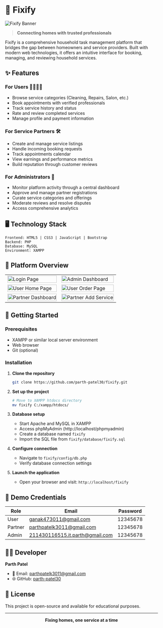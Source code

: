# 🏡 Fixify

![Fixify Banner](https://github.com/user-attachments/assets/c1d3d0d4-a949-4fbd-8d45-5e8ef900d15a)

> **Connecting homes with trusted professionals**

Fixify is a comprehensive household task management platform that bridges the gap between homeowners and service providers. Built with modern web technologies, it offers an intuitive interface for booking, managing, and reviewing household services.

## ✨ Features

### For Users 👨‍👩‍👧‍👦
- Browse service categories (Cleaning, Repairs, Salon, etc.)
- Book appointments with verified professionals
- Track service history and status
- Rate and review completed services
- Manage profile and payment information

### For Service Partners 🛠️
- Create and manage service listings
- Handle incoming booking requests
- Track appointments calendar
- View earnings and performance metrics
- Build reputation through customer reviews

### For Administrators 👑
- Monitor platform activity through a central dashboard
- Approve and manage partner registrations
- Curate service categories and offerings
- Moderate reviews and resolve disputes
- Access comprehensive analytics

## 🖥️ Technology Stack

```
Frontend: HTML5 | CSS3 | JavaScript | Bootstrap
Backend: PHP
Database: MySQL
Environment: XAMPP
```

## 📸 Platform Overview

<table>
  <tr>
    <td><img src="https://github.com/user-attachments/assets/c1d3d0d4-a949-4fbd-8d45-5e8ef900d15a" alt="Login Page" width="100%"/></td>
    <td><img src="https://github.com/user-attachments/assets/61a23020-b414-437c-9dfc-e2e24ed6ea3b" alt="Admin Dashboard" width="100%"/></td>
  </tr>
  <tr>
    <td><img src="https://github.com/user-attachments/assets/61026e86-72fe-4d1f-b739-c45714e9f63e" alt="User Home Page" width="100%"/></td>
    <td><img src="https://github.com/user-attachments/assets/fd0b41f3-481e-4819-b2ee-9e81dec2c802" alt="User Order Page" width="100%"/></td>
  </tr>
  <tr>
    <td><img src="https://github.com/user-attachments/assets/a055ac11-cdd1-46ce-a0c9-5926655e0808" alt="Partner Dashboard" width="100%"/></td>
    <td><img src="https://github.com/user-attachments/assets/5330a6bf-6bb9-4954-b44e-d4367aa2a8eb" alt="Partner Add Service" width="100%"/></td>
  </tr>
</table>

## 🚀 Getting Started

### Prerequisites
- XAMPP or similar local server environment
- Web browser
- Git (optional)

### Installation

1. **Clone the repository**
   ```bash
   git clone https://github.com/parth-patel30/fixify.git
   ```

2. **Set up the project**
   ```bash
   # Move to XAMPP htdocs directory
   mv fixify C:/xampp/htdocs/
   ```

3. **Database setup**
   - Start Apache and MySQL in XAMPP
   - Access phpMyAdmin (http://localhost/phpmyadmin)
   - Create a database named `fixify`
   - Import the SQL file from `fixify/database/fixify.sql`

4. **Configure connection**
   - Navigate to `fixify/config/db.php`
   - Verify database connection settings

5. **Launch the application**
   - Open your browser and visit: `http://localhost/fixify`

## 🔑 Demo Credentials

| Role    | Email                          | Password   |
|---------|--------------------------------|------------|
| User    | ganak473011@gmail.com          | 12345678   |
| Partner | parthpatelk3011@gmail.com      | 12345678   |
| Admin   | 211430116515.it.parth@gmail.com| 12345678   |

## 👨‍💻 Developer

**Parth Patel**
- 📧 Email: [parthpatelk3011@gmail.com](mailto:parthpatelk3011@gmail.com)
- 🌐 GitHub: [parth-patel30](https://github.com/parth-patel30)

## 📜 License

This project is open-source and available for educational purposes.

---

<p align="center">
  <b>Fixing homes, one service at a time</b>
</p>
